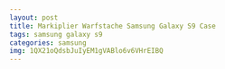 ```yaml
---
layout: post
title: Markiplier Warfstache Samsung Galaxy S9 Case
tags: samsung galaxy s9
categories: samsung
img: 1QX21oQdsbJuIyEM1gVABlo6v6VHrEIBQ
---
```

